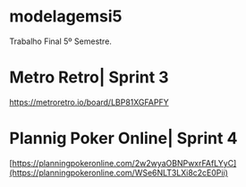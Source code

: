 # modelagemsi5
Trabalho Final 5º Semestre.
# Metro Retro| Sprint 3
https://metroretro.io/board/LBP81XGFAPFY
# Plannig Poker Online| Sprint 4
[https://planningpokeronline.com/2w2wyaOBNPwxrFAfLYyC](https://planningpokeronline.com/WSe6NLT3LXi8c2cE0Pii)
